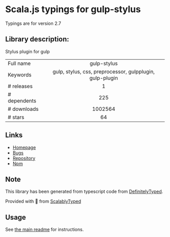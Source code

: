 
# Scala.js typings for gulp-stylus

Typings are for version 2.7

## Library description:
Stylus plugin for gulp

|                    |                 |
| ------------------ | :-------------: |
| Full name          | gulp-stylus |
| Keywords           | gulp, stylus, css, preprocessor, gulpplugin, gulp-plugin |
| # releases         | 1 |
| # dependents       | 225 |
| # downloads        | 1002564 |
| # stars            | 64 |

## Links
- [Homepage](http://github.com/stevelacy/gulp-stylus)
- [Bugs](https://github.com/stevelacy/gulp-stylus/issues)
- [Repository](https://github.com/stevelacy/gulp-stylus)
- [Npm](https://www.npmjs.com/package/gulp-stylus)
    


## Note
This library has been generated from typescript code from [DefinitelyTyped](https://definitelytyped.org).

Provided with :purple_heart: from [ScalablyTyped](https://github.com/oyvindberg/ScalablyTyped)

## Usage
See [the main readme](../../readme.md) for instructions.



